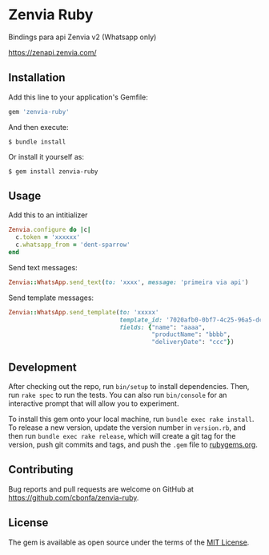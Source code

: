 # Zenvia Ruby

Bindings para api Zenvia v2 (Whatsapp only)

https://zenapi.zenvia.com/

## Installation

Add this line to your application's Gemfile:

```ruby
gem 'zenvia-ruby'
```

And then execute:

    $ bundle install

Or install it yourself as:

    $ gem install zenvia-ruby

## Usage

Add this to an intitializer
```ruby
Zenvia.configure do |c|
  c.token = 'xxxxxx'
  c.whatsapp_from = 'dent-sparrow'
end
```
Send text messages:

```ruby
Zenvia::WhatsApp.send_text(to: 'xxxx', message: 'primeira via api')
```

Send template messages:

```ruby
Zenvia::WhatsApp.send_template(to: 'xxxxx'
                               template_id: '7020afb0-0bf7-4c25-96a5-dc47383b7f7c',
                               fields: {"name": "aaaa",
                                        "productName": "bbbb",
                                        "deliveryDate": "ccc"})
```


## Development

After checking out the repo, run `bin/setup` to install dependencies. Then, run `rake spec` to run the tests. You can also run `bin/console` for an interactive prompt that will allow you to experiment.

To install this gem onto your local machine, run `bundle exec rake install`. To release a new version, update the version number in `version.rb`, and then run `bundle exec rake release`, which will create a git tag for the version, push git commits and tags, and push the `.gem` file to [rubygems.org](https://rubygems.org).

## Contributing

Bug reports and pull requests are welcome on GitHub at https://github.com/cbonfa/zenvia-ruby.


## License

The gem is available as open source under the terms of the [MIT License](https://opensource.org/licenses/MIT).
